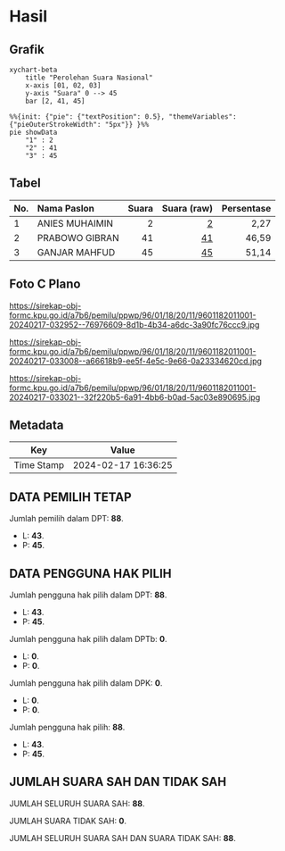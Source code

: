 # Hasil

## Grafik

```mermaid
xychart-beta
    title "Perolehan Suara Nasional"
    x-axis [01, 02, 03]
    y-axis "Suara" 0 --> 45
    bar [2, 41, 45]
```

```mermaid
%%{init: {"pie": {"textPosition": 0.5}, "themeVariables": {"pieOuterStrokeWidth": "5px"}} }%%
pie showData
    "1" : 2
    "2" : 41
    "3" : 45
```

## Tabel

| No. | Nama Paslon    | Suara | Suara (raw) | Persentase |
|:--- |:-------------- | -----:| -----------:| ----------:|
| 1   | ANIES MUHAIMIN | 2     | [2][p-1]    | 2,27       |
| 2   | PRABOWO GIBRAN | 41    | [41][p-2]   | 46,59      |
| 3   | GANJAR MAHFUD  | 45    | [45][p-3]   | 51,14      |


[p-1]: https://github.com/gigit-pemilu/pemilu-2024/blob/main/pilpres/hitung-suara/sub/96-papua-barat-daya/sub/01-sorong/sub/18-klawak/sub/2011-samolslo/sub/001-tps/sub/paslon-1.txt
[p-2]: https://github.com/gigit-pemilu/pemilu-2024/blob/main/pilpres/hitung-suara/sub/96-papua-barat-daya/sub/01-sorong/sub/18-klawak/sub/2011-samolslo/sub/001-tps/sub/paslon-2.txt
[p-3]: https://github.com/gigit-pemilu/pemilu-2024/blob/main/pilpres/hitung-suara/sub/96-papua-barat-daya/sub/01-sorong/sub/18-klawak/sub/2011-samolslo/sub/001-tps/sub/paslon-3.txt

## Foto C Plano

https://sirekap-obj-formc.kpu.go.id/a7b6/pemilu/ppwp/96/01/18/20/11/9601182011001-20240217-032952--76976609-8d1b-4b34-a6dc-3a90fc76ccc9.jpg

https://sirekap-obj-formc.kpu.go.id/a7b6/pemilu/ppwp/96/01/18/20/11/9601182011001-20240217-033008--a66618b9-ee5f-4e5c-9e66-0a23334620cd.jpg

https://sirekap-obj-formc.kpu.go.id/a7b6/pemilu/ppwp/96/01/18/20/11/9601182011001-20240217-033021--32f220b5-6a91-4bb6-b0ad-5ac03e890695.jpg


## Metadata

| Key        | Value               |
| ---------- | ------------------- |
| Time Stamp | 2024-02-17 16:36:25 |


## DATA PEMILIH TETAP

Jumlah pemilih dalam DPT: **88**.
 * L: **43**.
 * P: **45**.

## DATA PENGGUNA HAK PILIH

Jumlah pengguna hak pilih dalam DPT: **88**.
 * L: **43**.
 * P: **45**.

Jumlah pengguna hak pilih dalam DPTb: **0**.
 * L: **0**.
 * P: **0**.

Jumlah pengguna hak pilih dalam DPK: **0**.
 * L: **0**.
 * P: **0**.

Jumlah pengguna hak pilih: **88**.
 * L: **43**.
 * P: **45**.

## JUMLAH SUARA SAH DAN TIDAK SAH

JUMLAH SELURUH SUARA SAH: **88**.

JUMLAH SUARA TIDAK SAH: **0**.

JUMLAH SELURUH SUARA SAH DAN SUARA TIDAK SAH: **88**.


